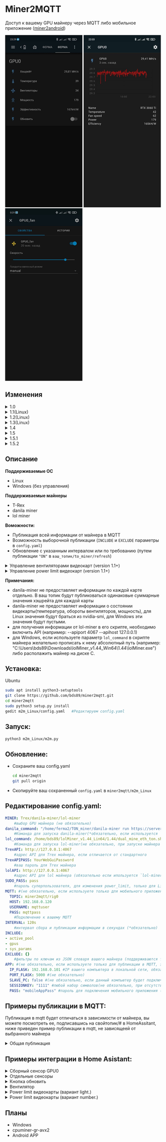 # Miner2MQTT

Доступ к вашему GPU майнеру через MQTT либо мобильное приложение ([miner2android](https://github.com/bds89/miner2android))

<img src="screenshots/ha.jpg" width="250"> <img src="screenshots/ha_t.jpg" width="250"> <img src="screenshots/ha_fan.jpeg" width="250">

## Изменения

<details>
  <summary>1.0</summary>

- EXE файл для Windows
</details>
<details>
  <summary>1.1(Linux)</summary>

- Управление вентиляторами видеокарт (Linux)

- Упраление power limit видеокарт (требуется SU) (Linux)
</details>
<details>
  <summary>1.2(Linux)</summary>

- Поддержка `danila miner` для майнинга `TON`. (Майнер запускается m2m.py, поэтому необходимо прописать команду для запуска в `config.yaml`. Хэшрейт для нескольких видеокарт будет одинаковым(общим))

- Вывод дополнительных системных параметров: `USED_RAM`, `CPU_temp`, `CPU_freq`, `CPU_FAN`. (если использовали параметр `INCLUDE` в `config.yaml`, необходимо в него добавить: `sys_params`)

- Исправление работы регулировки вентиляторов видекарт с двумя и тремя вентиляторами. (Для видеокарт с одним вентилятором возможны проблемы, не на чем протестировать)
</details>
<details>
  <summary>1.3(Linux)</summary>

- Поддержка APIKEY для  Trex. Не обязательный параметр `TrexAPIPASS` в `config.yaml`
- Поддержка API адреса для Trex. Не обязательный параметр `TrexAPI` в `config.yaml`
</details>
<details>
  <summary>1.4</summary>

- Поддержка lol-miner
(необходима переустановка m2m либо ручная установка фреймворка flask(pip install flask))
</details>
<details>
  <summary>1.5</summary>

- Поддержка [miner2android](https://github.com/bds89/miner2android)
- (необходима переустановка m2m либо ручная установка waitress(pip install waitress))
- (Для включения поддержки мобильного приложения в `config.yaml`необходимо добавить параметр `APP`)
</details>
<details>
  <summary>1.5.1</summary>

- Уведомления для [miner2android](https://github.com/bds89/miner2android). Ваша ферма следит за параметрами компьютера с интервалом `INTERVAL` в `config.yaml`, а затем отдает их приложению. (нет необходимости обновлять, если вы не используете [miner2android](https://github.com/bds89/miner2android))
</details>
<details>
  <summary>1.5.2</summary>

- Графики изменения величин для [miner2android](https://github.com/bds89/miner2android). Если в `config.yaml` включен параметр `APP` будет создана база данных `values.db` хранящая значения всех величин с начала предыдущих суток с интервалом `INTERVAL`. (нет необходимости обновлять, если вы не используете [miner2android](https://github.com/bds89/miner2android))
</details>

## Описание

**Поддерживаемые ОС**

- Linux
- Windows (без управления)

**Поддерживаемые майнеры**

- T-Rex
- danila miner
- lol miner

**Воможности:**
- Публикация всей информации от майнера в MQTT
- Возможность выборочной публикации (`INCLUDE` и `EXCLUDE` параметры в `config.yaml`)
- Обновление с указанным интервалом или по требованию (путем публикации `"ON"` в `ваш_топик/to_miner/refresh`)
<details>
  <summary>Управление вентиляторами видеокарт (version 1.1+)</summary>

- Изменение скорости: публикация значения в процентах в топик `ваш_топик/to_miner/<GPU_number>/fan_speed`, топик с текущими значениями в процентах `ваш_топик/from_miner/<GPU_number>/fan_speed`. 
- Включение вентилятора: публикация значения `ON` в топик `ваш_топик/to_miner/<GPU_number>/fan_state`, топик с текущим состоянием `ваш_топик/from_miner/<GPU_number>/fan_state`.
- Изменение режима auto/manual: публикация значения `auto` / `manual`в топик `ваш_топик/to_miner/<GPU_number>/fan_mode`, топик с текущим режимом `ваш_топик/from_miner/<GPU_number>/fan_mode`.
</details>
<details>
  <summary>Управление power limit видеокарт (version 1.1+)</summary>

- Изменение power limit: публикация значения в процентах в топик `ваш_топик/to_miner/<GPU_number>/power_limit`, топик с текущими значениями в процентах `ваш_топик/from_miner/<GPU_number>/power_limit`. 
- Для изменения power limit требуются права SU, необходимо либо вписать `SUDO_PASS` в `config.yaml` либо запускать `m2m.py` с правами sudo.
</details>

**Примечания:**
- danila-miner не предоставляет информации по каждой карте отдельно. В ваш топик будут публиковаться одинаковые суммарные значения хэшрейта для каждой карты
- danila-miner не предоставляет информации о состоянии видекарты(температура, обороты вентиляторов, мощность), для Linux значения будут браться из nvidia-smi, для Windows эти значения будут пустыми.
- для получения информации от lol-miner в его скрипте, необходимо включить API (например: --apiport 4067 --apihost 127.0.0.1)
- для Windows, если используете параметр `lol_command` в скрипте майнера желательно прописать к нему абсолютный путь (например: "C:\Users\bds89\Downloads\lolMiner_v1.44_Win64\1.44\lolMiner.exe") либо располажить майнер на диске С.

## Установка:

  <summary>Ubuntu </summary>
  
  ```bash
  sudo apt install python3-setuptools
  git clone https://github.com/bds89/miner2mqtt.git
  cd miner2mqtt
  sudo python3 setup.py install   
  gedit m2m_Linux/config.yaml   #Редактируем config.yaml
  ```

## Запуск:
  ```bash
  python3 m2m_Linux/m2m.py
  ```

## Обновление:
- Сохраните ваш config.yaml
  ```bash
  cd miner2mqtt
  git pull origin
  ```
- Скопируйте ваш сохраненный `config.yaml` в `miner2mqtt/m2m_Linux`
  
## Редактирование config.yaml:
```yaml
MINER: Trex/danila-miner/lol-miner
    #выбор GPU майнера (не обязательно)
danila_command: "/home/ferma2/TON_miner/danila-miner run https://server1.whalestonpool.com your_walet_adress"
    #Команда для запуска danila-miner(*обязательно, если используется `danila-miner`)
lol_command: /home/bds89/lolMiner_v1.44_Lin64/1.44/dual_mine_eth_ton.sh
    #Команда для запуска lol-miner(не обязательно, при запуске майнера скриптом m2m в mqtt будет передаваться дополнитльный параметр `lhrtune`)
TrexAPI: http://127.0.0.1:4067
    #адрес API для Trex майнера, если отличается от стандартного
TrexAPIPASS: YourWebGuiPassword
    #ваш пароль для Trex майнера
lolAPI: http://127.0.0.1:4067
    #адрес API для lol майнера (обязательно если ипользуется `lol-miner`)
SUDO_PASS: pass
    #пароль суперпользователя, для изменения power_limit, только для Linux
MQTT: #(не обязательно, если используете только для мобильного приложения, этот блок можно убрать)
  TOPIC: miner2mqtt/rig0
  HOST: 192.168.0.120
  USERNAME: mqttuser
  PASS: mqttpass
    #Подключение к вашему MQTT
INTERVAL: 120s
    #интервал сбора и публикации информации в секундах (*обязательно)
INCLUDE:
- active_pool
- gpus
- sys_params
EXCLUDE: {}
    #фильтры по ключам из JSON словаря вашего майнера (поддерживаются только ключи первого уровня)
APP: #(не обязательно, если используете только для публикации в MQTT, этот блок можно убрать)
  IP_FLASK: 192.168.0.101 #IP вашего компьютера в локальной сети, обязательно для Windows, для Linux скрипт попытается найти самостоятельно 
  PORT_FLASK: 5000 #(не обязательно)
  SLAVE_PC: false #(не обязательно, если данный компьютер будет подключаться к мобильному приложению чере другой компьютер, укажите `true`)
  SESSIONKEY: "1111" #любой набор символов(не обязательно, при отсутствии будет использоваться литерал из кода)
  PASS: "mobileAppPass" #пароль для подключения мобильного приложения (*не обязательно)
```
## Примеры публикации в MQTT:
Публикация в mqtt будет отличаться в зависимости от майнера, вы можете посмотреть ее, подписавшись на свойтопик/# в HomeAssitant, ниже приведен пример публикации в mqtt, не зависящеей от выбранного майнера
<details>
  <summary>Общая публикация</summary>

```json
{
    "hashrate": 43051985.1,
    "hashrate2": 904308856.7,
    "gpus": [
        {
            "device_id": 0,
            "fan_speed": 40,
            "name": "NVIDIA GeForce RTX 3060 Ti",
            "temperature": 39,
            "power": 164.548,
            "vendor": "",
            "hashrate": 43050000,
            "efficiency": 261625.78700439993,
            "hashrate2": 904310000,
            "efficiency2": 261625.78700439993,
            "hashrate_minute": 42707500,
            "hashrate_minute2": 902945000,
            "hashrate_hour": 39010434.78,
            "hashrate_hour2": 720106956.52
        }
    ],
    "sys_params": {
        "used_ram": 10.5,
        "cpu_temp": 32,
        "cpu_freq": 1277,
        "cpu_fan": "no fan"
    }
}
```
hashrate2 - хэшрейт второго алгоритма при дуал майнинге. Если вы работает с одним алгоритмом, эти значения будут равны 0.
</details>

## Примеры интеграции в Home Asistant:
<details>
  <summary>Сборный сенсор GPU0</summary>

```yaml
sensor:
  - platform: mqtt
    name: "GPU0"
    state_topic: "miner2mqtt/rig0"
    unit_of_measurement: "MH/s"
    value_template: "{{ (value_json.gpus.0.hashrate_minute|float/1000000)|round(2) }}"
    device_class: power
    expire_after: 660
    json_attributes_topic: "miner2mqtt/rig0"
    json_attributes_template: >
      { "name": "{{value_json.gpus.0.name}}",
        "temperature": "{{value_json.gpus.0.temperature}}",
        "fan_speed": "{{value_json.gpus.0.fan_speed}}",
        "power": "{{value_json.gpus.0.power}}",
        "efficiency": "{{value_json.gpus.0.efficiency}}" }
```
</details>
<details>
  <summary>Отдельные сенсоры</summary>

```yaml
sensor:
  - platform: mqtt
    name: "GPU0_hash"
    state_topic: "miner2mqtt/rig0"
    unit_of_measurement: "MH/s"
    value_template: "{{ (value_json.gpus.0.hashrate_minute|float/1000000)|round(2) }}"
    device_class: power
    expire_after: 660
    json_attributes_topic: "miner2mqtt/rig0"

  - platform: mqtt
    name: "GPU0_name"
    state_topic: "miner2mqtt/rig0"
    value_template: "{{value_json.gpus.0.vendor|string + ' '|string + value_json.gpus.0.name|string}}"
    json_attributes_topic: "miner2mqtt/rig0"
    
  - platform: mqtt
    name: "GPU0_temperature"
    state_topic: "miner2mqtt/rig0"
    unit_of_measurement: "°C"
    value_template: "{{value_json.gpus.0.temperature}}"
    expire_after: 660
    json_attributes_topic: "miner2mqtt/rig0"
    
  - platform: mqtt
    name: "GPU0_fan_speed"
    state_topic: "miner2mqtt/rig0"
    unit_of_measurement: "%"
    value_template: "{{value_json.gpus.0.fan_speed}}"
    device_class: power_factor
    expire_after: 660
    json_attributes_topic: "miner2mqtt/rig0"
    
  - platform: mqtt
    name: "GPU0_power"
    state_topic: "miner2mqtt/rig0"
    unit_of_measurement: "kW/h"
    value_template: "{{value_json.gpus.0.power}}"
    device_class: power
    expire_after: 660
    json_attributes_topic: "miner2mqtt/rig0"   
    
  - platform: mqtt
    name: "GPU0_efficiency"
    state_topic: "miner2mqtt/rig0"
    unit_of_measurement: "kH/W"
    value_template: "{{value_json.gpus.0.efficiency.split('kH/W')[0]|int}}"
    device_class: power
    expire_after: 660
    json_attributes_topic: "miner2mqtt/rig0" 
```
</details>
<details>
  <summary>Кнопка обновить</summary>

```yaml
switch:
  - platform: mqtt
    unique_id: m2m_refresh
    name: "m2m_refresh"
    state_topic: "miner2mqtt/rig0/to_miner/refresh"
    command_topic: "miner2mqtt/rig0/to_miner/refresh"
    payload_on: "ON"
    payload_off: "OFF"
    state_on: "ON"
    state_off: "OFF"
```
</details>
<details>
  <summary>Вентилятор</summary>

```yaml
fan:
  - platform: mqtt
    name: "GPU0_fan"
    state_topic: "miner2mqtt/rig0/from_miner/0/fan_state"
    command_topic: "miner2mqtt/rig0/to_miner/0/fan_state"
    percentage_state_topic: "miner2mqtt/rig0/from_miner/0/fan_speed"
    percentage_command_topic: "miner2mqtt/rig0/to_miner/0/fan_speed"
    preset_mode_state_topic: "miner2mqtt/rig0/from_miner/0/fan_mode"
    preset_mode_command_topic: "miner2mqtt/rig0/to_miner/0/fan_mode"
    preset_modes:
      -  "auto"
      -  "manual"
```
</details>
<details>
  <summary>Power limit видеокарты (вариант light.)</summary>

```yaml
light:
  - platform: mqtt
    name: "GPU0_power_limit"
    state_topic: "miner2mqtt/rig0/from_miner/0/state"
    command_topic: "miner2mqtt/rig0/to_miner/0/state"
    icon: mdi:lightning-bolt-circle
    brightness_scale: 240
    max_mireds: 240
    min_mireds: 100
    brightness_state_topic: "miner2mqtt/rig0/from_miner/0/power_limit"
    brightness_command_topic: "miner2mqtt/rig0/to_miner/0/power_limit"
```
</details>
<details>
  <summary>Power limit видеокарты (вариант number.)</summary>

```yaml
number:
  - platform: mqtt
    name: "GPU0_power_limit"
    state_topic: "miner2mqtt/rig0/from_miner/0/power_limit"
    command_topic: "miner2mqtt/rig0/to_miner/0/power_limit"
    icon: mdi:lightning-bolt-circle
    min: 100
    max: 240
```
</details>

## Планы
- Windows
- cpuminer-gr-avx2
- Android APP
